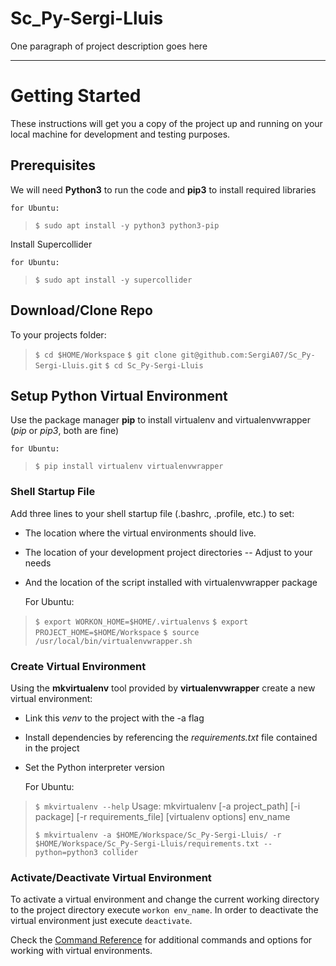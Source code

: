Sc_Py-Sergi-Lluis
===

One paragraph of project description goes here

---

# Getting Started

These instructions will get you a copy of the project up and running on your local machine for development and testing purposes.

## Prerequisites

We will need **Python3** to run the code and **pip3** to install required libraries

    for Ubuntu:
> `$ sudo apt install -y python3 python3-pip`

Install Supercollider

    for Ubuntu:
> `$ sudo apt install -y supercollider`

## Download/Clone Repo

To your projects folder:

> `$ cd $HOME/Workspace`
> `$ git clone git@github.com:SergiA07/Sc_Py-Sergi-Lluis.git`
> `$ cd Sc_Py-Sergi-Lluis`

## Setup Python Virtual Environment

Use the package manager **pip** to install virtualenv and virtualenvwrapper (_pip_ or _pip3_, both are fine)

    for Ubuntu:
> `$ pip install virtualenv virtualenvwrapper`

### Shell Startup File

Add three lines to your shell startup file (.bashrc, .profile, etc.) to set: 
  
  * The location where the virtual environments should live.
  * The location of your development project directories -- Adjust to your needs
  * And the location of the script installed with virtualenvwrapper package

    For Ubuntu:
> `$ export WORKON_HOME=$HOME/.virtualenvs`
> `$ export PROJECT_HOME=$HOME/Workspace`
> `$ source /usr/local/bin/virtualenvwrapper.sh`

### Create Virtual Environment

Using the **mkvirtualenv** tool provided by **virtualenvwrapper** create a new virtual environment:

  * Link this _venv_ to the project with the -a flag
  * Install dependencies by referencing the _requirements.txt_ file contained in the project
  * Set the Python interpreter version

    For Ubuntu:
> `$ mkvirtualenv --help`
> Usage: mkvirtualenv [-a project_path] [-i package] [-r requirements_file] [virtualenv options] env_name
>
> `$ mkvirtualenv -a $HOME/Workspace/Sc_Py-Sergi-Lluis/ -r $HOME/Workspace/Sc_Py-Sergi-Lluis/requirements.txt --python=python3 collider`

### Activate/Deactivate Virtual Environment

To activate a virtual environment and change the current working directory to the project directory execute `workon env_name`. In order to deactivate the virtual environment just execute `deactivate`.

Check the [Command Reference](https://virtualenvwrapper.readthedocs.io/en/latest/command_ref.html) for additional commands and options for working with virtual environments.